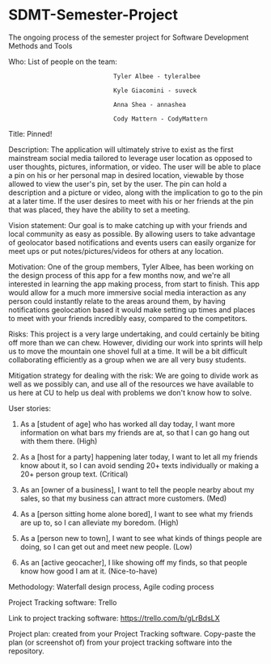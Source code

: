 # SDMT-Semester-Project
The ongoing process of the semester project for Software Development Methods and Tools

Who: List of people on the team: 

                                 Tyler Albee - tyleralbee

                                 Kyle Giacomini - suveck
                                 
                                 Anna Shea - annashea
                                 
                                 Cody Mattern - CodyMattern
                                 
Title: Pinned!

Description: The application will ultimately strive to exist as the first mainstream social media tailored to leverage user location as              opposed to user thoughts, pictures, information, or video. The user will be able to place a pin on his or her personal map              in desired location, viewable by those allowed to view the user's pin, set by the user. The pin can hold a description and              a picture or video, along with the implication to go to the pin at a later time. If the user desires to meet with his or                her friends at the pin that was placed, they have the ability to set a meeting.

Vision statement: Our goal is to make catching up with your friends and local community as easy as possible. By allowing users to take                     advantage of geolocator based notifications and events users can easily organize for meet ups or put                                     notes/pictures/videos for others at any location.

Motivation: One of the group members, Tyler Albee, has been working on the design process of this app for a few months now, and we're               all interested in learning the app making process, from start to finish. This app would allow for a much more immersive                 social media interaction as any person could instantly relate to the areas around them, by having notifications geolocation             based it would make setting up times and places to meet with your friends incredibly easy, compared to the competitors. 

Risks: This project is a very large undertaking, and could certainly be biting off more than we can chew. However, dividing our work            into sprints will help us to move the mountain one shovel full at a time. It will be a bit difficult collaborating efficiently as        a group when we are all very busy students. 

Mitigation strategy for dealing with the risk: We are going to divide work as well as we possibly can, and use all of the resources we                                                  have available to us here at CU to help us deal with problems we don't know how to solve. 

User stories:

1. As a [student of age] who has worked all day today, I want more information on what bars my friends are at, so that I can go hang out    with them there. (High)

2. As a [host for a party] happening later today, I want to let all my friends know about it, so I can avoid sending 20+ texts              individually or making a 20+ person group text. (Critical)

3. As an [owner of a business], I want to tell the people nearby about my sales, so that my business can attract more customers. (Med)

4. As a [person sitting home alone bored], I want to see what my friends are up to, so I can alleviate my boredom. (High)

5. As a [person new to town], I want to see what kinds of things people are doing, so I can get out and meet new people. (Low)

6. As an [active geocacher], I like showing off my finds, so that people know how good I am at it. (Nice-to-have)


Methodology: Waterfall design process, Agile coding process

Project Tracking software: Trello

Link to project tracking software: https://trello.com/b/gLrBdsLX

Project plan: created from your Project Tracking software. Copy-paste the plan (or screenshot of) from your project tracking software into the repository.
